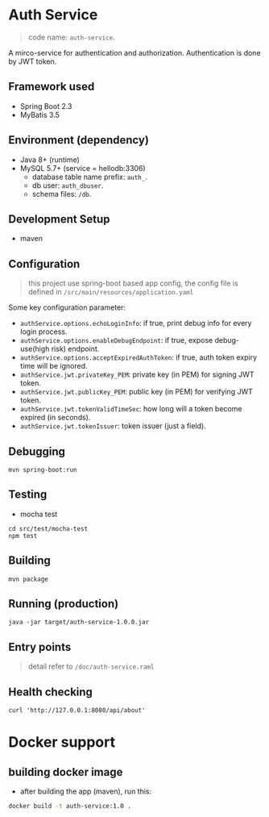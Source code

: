 # Auth Service

> code name: `auth-service`.

A mirco-service for authentication and authorization. Authentication is done by JWT token.

## Framework used

- Spring Boot 2.3
- MyBatis 3.5

## Environment (dependency)

- Java 8+ (runtime)
- MySQL 5.7+ (service = hellodb:3306)
  - database table name prefix: `auth_`.
  - db user: `auth_dbuser`.
  - schema files: `/db`.

## Development Setup

- maven

## Configuration

> this project use spring-boot based app config,
> the config file is defined in `/src/main/resources/application.yaml`

Some key configuration parameter:

- `authService.options.echoLoginInfo`: if true, print debug info for every login process.
- `authService.options.enableDebugEndpoint`: if true, expose debug-use(high risk) endpoint.
- `authService.options.acceptExpiredAuthToken`: if true, auth token expiry time will be ignored.
- `authService.jwt.privateKey_PEM`: private key (in PEM) for signing JWT token.
- `authService.jwt.publicKey_PEM`: public key (in PEM) for verifying JWT token.
- `authService.jwt.tokenValidTimeSec`: how long will a token become expired (in seconds).
- `authService.jwt.tokenIssuer`: token issuer (just a field).

## Debugging

```
mvn spring-boot:run
```

## Testing

- mocha test
```
cd src/test/mocha-test
npm test
```

## Building

```
mvn package
```

## Running (production)

```
java -jar target/auth-service-1.0.0.jar 
```

## Entry points

> detail refer to `/doc/auth-service.raml`

## Health checking

```
curl 'http://127.0.0.1:8080/api/about'
```

# Docker support

## building docker image

- after building the app (maven), run this:

```sh
docker build -t auth-service:1.0 .
```
